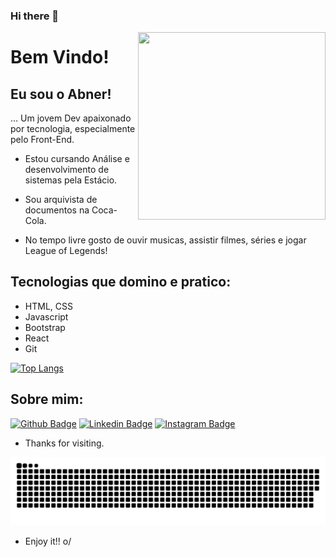 ### Hi there 👋

<img align="right" width="300" height="300" src="https://i.pinimg.com/originals/3a/fc/05/3afc05ad6ff20f864a452c5312ebb41e.gif">
 
# Bem Vindo!
 
## Eu sou o Abner!
 
… Um jovem Dev apaixonado por tecnologia, especialmente pelo Front-End.
<br/>
- Estou cursando Análise e desenvolvimento de sistemas pela Estácio.

- Sou arquivista de documentos na Coca-Cola.

- No tempo livre gosto de ouvir musicas, assistir filmes, séries e jogar League of Legends!

## Tecnologias que domino e pratico:

- HTML, CSS
- Javascript
- Bootstrap
- React
- Git

[![Top Langs](https://github-readme-stats.vercel.app/api/top-langs/?username=abnersuhettdev&layout=compact)](https://github.com/anuraghazra/github-readme-stats)


  
## Sobre mim:
[![Github Badge](https://img.shields.io/badge/GitHub-100000?style=for-the-badge&logo=github&logoColor=white=https://github.com/abnersuhettdev)](https://github.com/abnersuhettdev)
[![Linkedin Badge](https://img.shields.io/badge/LinkedIn-0077B5?style=for-the-badge&logo=linkedin&logoColor=white=https://www.linkedin.com/in/abner-suhett-8bbb45175/)](https://www.linkedin.com/in/abner-suhett-8bbb45175/)
[![Instagram Badge](https://img.shields.io/badge/Instagram-E4405F?style=for-the-badge&logo=instagram&logoColor=white=https://www.instagram.com/asorfme/)](https://www.instagram.com/asorfme/)

 
- Thanks for visiting. 

![Snake animation](https://github.com/abnersuhettdev/abnersuhettdev/blob/output/github-contribution-grid-snake.svg)
 
- Enjoy it!! o/
